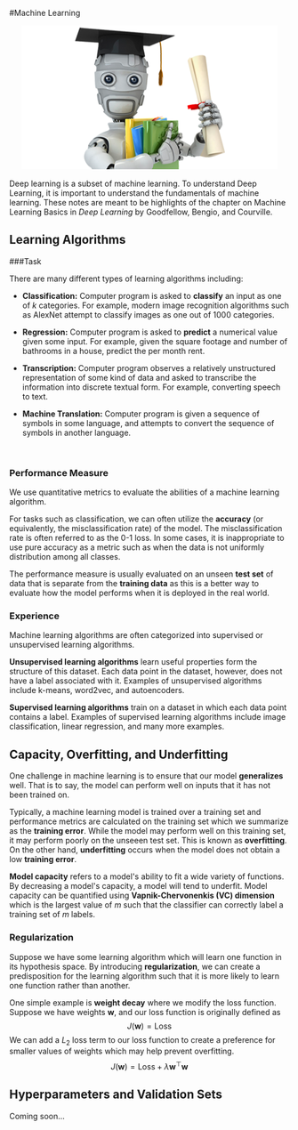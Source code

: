 #Machine Learning

<center><img src="mlicon.png" style="background-size:cover"></center>







Deep learning is a subset of machine learning. To understand Deep Learning, it is important to understand the fundamentals of machine learning. These notes are meant to be highlights of the chapter on Machine Learning Basics in *Deep Learning* by Goodfellow, Bengio, and Courville.

## Learning Algorithms

###Task

There are many different types of learning algorithms including:

- **Classification:** Computer program is asked to **classify** an input as one of $k$ categories. For example, modern image recognition algorithms such as AlexNet attempt to classify images as one out of 1000 categories.

- **Regression:** Computer program is asked to **predict** a numerical value given some input. For example, given the square footage and number of bathrooms in a house, predict the per month rent.

- **Transcription:** Computer program observes a relatively unstructured representation of some kind of data and asked to transcribe the information into discrete textual form. For example, converting speech to text.

- **Machine Translation:** Computer program is given a sequence of symbols in some language, and attempts to convert the sequence of symbols in another language.

  ​

### Performance Measure

We use quantitative metrics to evaluate the abilities of a machine learning algorithm.

For tasks such as classification, we can often utilize the **accuracy** (or equivalently, the misclassification rate) of the model. The misclassification rate is often referred to as the 0-1 loss. In some cases, it is inappropriate to use pure accuracy as a metric such as when the data is not uniformly distribution among all classes.

The performance measure is usually evaluated on an unseen **test set** of data that is separate from the **training data** as this is a better way to evaluate how the model performs when it is deployed in the real world.



### Experience

Machine learning algorithms are often categorized into supervised or unsupervised learning algorithms.

**Unsupervised learning algorithms** learn useful properties form the structure of this dataset. Each data point in the dataset, however, does not have a label associated with it. Examples of unsupervised algorithms include k-means, word2vec, and autoencoders.

**Supervised learning algorithms** train on a dataset in which each data point contains a label. Examples of supervised learning algorithms include image classification, linear regression, and many more examples.



## Capacity, Overfitting, and Underfitting

One challenge in machine learning is to ensure that our model **generalizes** well. That is to say, the model can perform well on inputs that it has not been trained on.

Typically, a machine learning model is trained over a training set and performance metrics are calculated on the training set which we summarize as the **training error**. While the model may perform well on this training set, it may perform poorly on the unseeen test set. This is known as **overfitting**. On the other hand, **underfitting** occurs when the model does not obtain a low **training error**.

**Model capacity** refers to a model's ability to fit a wide variety of functions. By decreasing a model's capacity, a model will tend to underfit. Model capacity can be quantified using **Vapnik-Chervonenkis (VC) dimension** which is the largest value of $m$ such that the classifier can correctly label a training set of $m$ labels. 

### Regularization

Suppose we have some learning algorithm which will learn one function in its hypothesis space. By introducing **regularization**, we can create a predisposition for the learning algorithm such that it is more likely to learn one function rather than another. 

One simple example is **weight decay** where we modify the loss function. Suppose we have weights $\mathbf{w}$, and our loss function is originally defined as
$$
J(\mathbf{w}) = \text{Loss}
$$
We can add a $L_2$ loss term to our loss function to create a preference for smaller values of weights which may help prevent overfitting.
$$
J(\mathbf{w}) = \text{Loss} + \lambda \mathbf{w}^\top \mathbf{w}
$$

## Hyperparameters and Validation Sets

Coming soon...